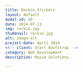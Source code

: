 ```yaml
---
title: Rockin Stickers
layout: default
modal-id: 10
date: 2014-07-11
img: rockin.jpg
thumbnail: rockin.jpg
alt: image-alt
project-date: April 2014
<!-- client: Start Bootstrap -->
category: Web Development
description: Maisa Solutions.

---
```

